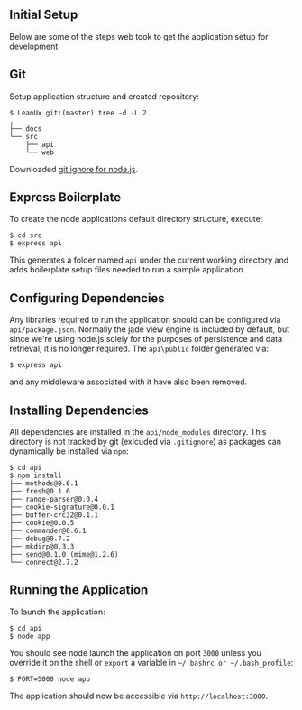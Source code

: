 Initial Setup
------------

Below are some of the steps web took to get the application setup for development.

Git
---

Setup application structure and created repository:

    $ LeanUx git:(master) tree -d -L 2
    .
    ├── docs
    └── src
        ├── api
        └── web

Downloaded [git ignore for node.js](https://github.com/github/gitignore/blob/master/Node.gitignore).

Express Boilerplate
-------------------

To create the node applications default directory structure, execute:

    $ cd src
    $ express api

This generates a folder named `api` under the current working directory and adds boilerplate setup
files needed to run a sample application.

Configuring Dependencies
------------------------

Any libraries required to run the application should can be configured via `api/package.json`. Normally the jade
view engine is included by default, but since we're using node.js solely for the purposes of persistence and
data retrieval, it is no longer required. The `api\public` folder generated via:

    $ express api

and any middleware associated with it have also been removed.

Installing Dependencies
-----------------------

All dependencies are installed in the `api/node_modules` directory. This directory is not tracked by git (exlcuded via `.gitignore`)
as packages can dynamically be installed via `npm`:

    $ cd api
    $ npm install
    ├── methods@0.0.1
    ├── fresh@0.1.0
    ├── range-parser@0.0.4
    ├── cookie-signature@0.0.1
    ├── buffer-crc32@0.1.1
    ├── cookie@0.0.5
    ├── commander@0.6.1
    ├── debug@0.7.2
    ├── mkdirp@0.3.3
    ├── send@0.1.0 (mime@1.2.6)
    └── connect@2.7.2

Running the Application
------------------------

To launch the application:

    $ cd api
    $ node app

You should see node launch the application on port `3000` unless you override it on the shell or `export` a variable in `~/.bashrc or ~/.bash_profile`:

    $ PORT=5000 node app

The application should now be accessible via `http://localhost:3000`.
